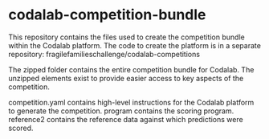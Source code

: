 # codalab-competition-bundle
This repository contains the files used to create the competition bundle within the Codalab platform. The code to create the platform is in a separate repository: fragilefamilieschallenge/codalab-competitions

The zipped folder contains the entire competition bundle for Codalab. The unzipped elements exist to provide easier access to key aspects of the competition.

competition.yaml contains high-level instructions for the Codalab platform to generate the competition.
program contains the scoring program.
reference2 contains the reference data against which predictions were scored.

